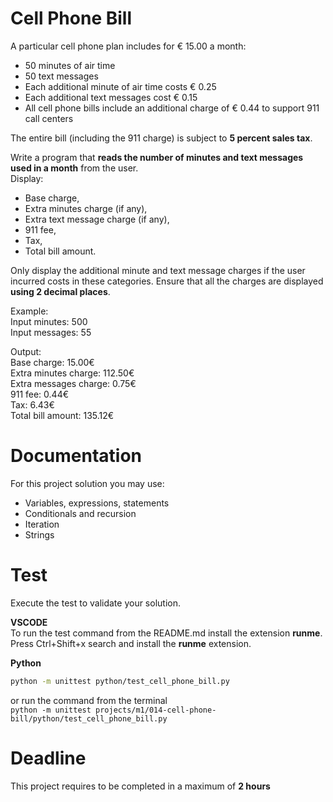 # Cell Phone Bill

A particular cell phone plan includes for € 15.00 a month: 
- 50 minutes of air time 
- 50 text messages    
- Each additional minute of air time costs € 0.25
- Each additional text messages cost € 0.15  
- All cell phone bills include an additional charge of € 0.44 to support 911 call centers

The entire bill (including the 911 charge) is subject to **5 percent sales tax**.  

Write a program that **reads the number of minutes and text messages used in a month** from the user.  
Display:
- Base charge,
- Extra minutes charge (if any),
- Extra text message charge (if any),
- 911 fee, 
- Tax,
- Total bill amount.   

Only display the additional minute and text message charges if the user incurred costs in these categories. 
Ensure that all the charges are displayed **using 2 decimal places**.

Example:   
Input minutes: 500  
Input messages: 55  

Output:  
Base charge: 15.00€  
Extra minutes charge: 112.50€  
Extra messages charge: 0.75€  
911 fee: 0.44€  
Tax: 6.43€  
Total bill amount: 135.12€


# Documentation

For this project solution you may use:

- Variables, expressions, statements
- Conditionals and recursion
- Iteration
- Strings


# Test
Execute the test to validate your solution.  

**VSCODE**   
To run the test command from the README.md install the extension **runme**. 
Press Ctrl+Shift+x search and install the **runme** extension. 


**Python**

```sh
python -m unittest python/test_cell_phone_bill.py
```

or run the command from the terminal  
`python -m unittest projects/m1/014-cell-phone-bill/python/test_cell_phone_bill.py`


# Deadline

This project requires to be completed in a maximum of **2 hours**
